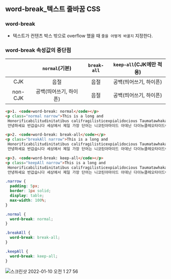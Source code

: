 ## word-break_텍스트 줄바꿈 CSS

### word-break
- 텍스트가 컨텐츠 박스 밖으로 overflow 했을 때 `줄을 어떻게 바꿀지` 지정한다.

### word-break 속성값의 중단점
|  |`normal`(기본)|`break-all`|`keep-all`(CJK에만 적용)|
|:---:|:---:|:---:|:---:|
|CJK|음절|음절|공백(띄어쓰기, 하이픈)|
|non-CJK|공백(띄어쓰기, 하이픈)|음절|공백(띄어쓰기, 하이픈)|

```html
<p>1. <code>word-break: normal</code></p>
<p class="normal narrow">This is a long and
 Honorificabilitudinitatibus califragilisticexpialidocious Taumatawhakatangihangakoauauotamateaturipukakapikimaungahoronukupokaiwhenuakitanatahu
 안녕하세요 반갑습니다 세상에서 제일 가장 단어는 니코틴아마이드 아데닌 다이뉴클레오타이드이며 클로로트리플루오로에틸렌중합체도 있습니다</p>

<p>2. <code>word-break: break-all</code></p>
<p class="breakAll narrow">This is a long and
 Honorificabilitudinitatibus califragilisticexpialidocious Taumatawhakatangihangakoauauotamateaturipukakapikimaungahoronukupokaiwhenuakitanatahu
 안녕하세요 반갑습니다 세상에서 제일 가장 단어는 니코틴아마이드 아데닌 다이뉴클레오타이드이며 클로로트리플루오로에틸렌중합체도 있습니다</p>

<p>3. <code>word-break: keep-all</code></p>
<p class="keepAll narrow">This is a long and
 Honorificabilitudinitatibus califragilisticexpialidocious Taumatawhakatangihangakoauauotamateaturipukakapikimaungahoronukupokaiwhenuakitanatahu
 안녕하세요 반갑습니다 세상에서 제일 가장 단어는 니코틴아마이드 아데닌 다이뉴클레오타이드이며 클로로트리플루오로에틸렌중합체도 있습니다</p>
```
```css
.narrow {
  padding: 5px;
  border: 1px solid;
  display: table;
  max-width: 100%;
}

.normal {
  word-break: normal;
}

.breakAll {
  word-break: break-all;
}

.keepAll {
  word-break: keep-all;
}
```
![스크린샷 2022-01-10 오전 1 27 56](https://user-images.githubusercontent.com/77538818/148691251-71290ebd-4850-4dba-8c16-580afdadc680.png)
